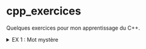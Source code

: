# cpp_exercices
Quelques exercices pour mon apprentissage du C++.
<details><summary>EX 1 : Mot mystère</summary>
<p>

Cette [exercice](https://openclassrooms.com/fr/courses/1894236-programmez-avec-le-langage-c/1896555-tp-le-mot-mystere) provient du cours d'OppenClassroom sur le C++.  
Le but est de créer un jeu terminal où un joueur entre un mot secret, le programme mélange les lettres de ce mot et le deuxième joueur doit alors retrouver le mot.  
J'ai implémenté en bonus :  
- Une fonction qui nettoie l'affichage sur le terminal pour empêcher le deuxième joueur de voir le mot secret.  
- Un mode "un joueur" qui pioche un mot dans un dictionnaire.  
- Un menu pour choisir les modes ou quitter.  

#### Compactibilitées : Unix (Linux, Mac OS...) et Windows.
#### Nécessitées : Un compilateur C++ (ex: GCC, Clang ou MinGW)

![menu_SW](https://user-images.githubusercontent.com/45463065/90322409-e9710800-df53-11ea-8225-022f080007d6.png)
![manoir](https://user-images.githubusercontent.com/45463065/90322671-41f5d480-df57-11ea-8682-d470cef5ca5c.png)



</p>
</details>

